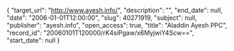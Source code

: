 {
  "target_url": "http://www.ayesh.info/", 
  "description": "", 
  "end_date": null, 
  "date": "2006-01-01T12:00:00", 
  "slug": 40271919, 
  "subject": null, 
  "publisher": "ayesh.info", 
  "open_access": true, 
  "title": "Aladdin Ayesh PPC", 
  "record_id": "20060101T120000/rK4siPgaw/x6MyjwiY4Scw==", 
  "start_date": null
}

